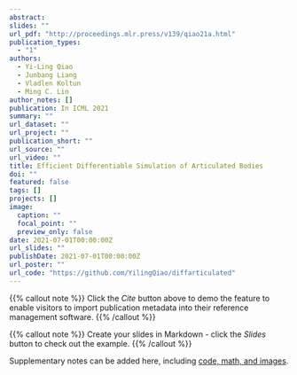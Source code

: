 ```yaml
---
abstract: 
slides: ""
url_pdf: "http://proceedings.mlr.press/v139/qiao21a.html"
publication_types:
  - "1"
authors:
  - Yi-Ling Qiao
  - Junbang Liang
  - Vladlen Koltun
  - Ming C. Lin
author_notes: []
publication: In ICML 2021
summary: ""
url_dataset: ""
url_project: ""
publication_short: ""
url_source: ""
url_video: ""
title: Efficient Differentiable Simulation of Articulated Bodies
doi: ""
featured: false
tags: []
projects: []
image:
  caption: ""
  focal_point: ""
  preview_only: false
date: 2021-07-01T00:00:00Z
url_slides: ""
publishDate: 2021-07-01T00:00:00Z
url_poster: ""
url_code: "https://github.com/YilingQiao/diffarticulated"
---
```


{{% callout note %}}
Click the *Cite* button above to demo the feature to enable visitors to import publication metadata into their reference management software.
{{% /callout %}}

{{% callout note %}}
Create your slides in Markdown - click the *Slides* button to check out the example.
{{% /callout %}}

Supplementary notes can be added here, including [code, math, and images](https://wowchemy.com/docs/writing-markdown-latex/).
